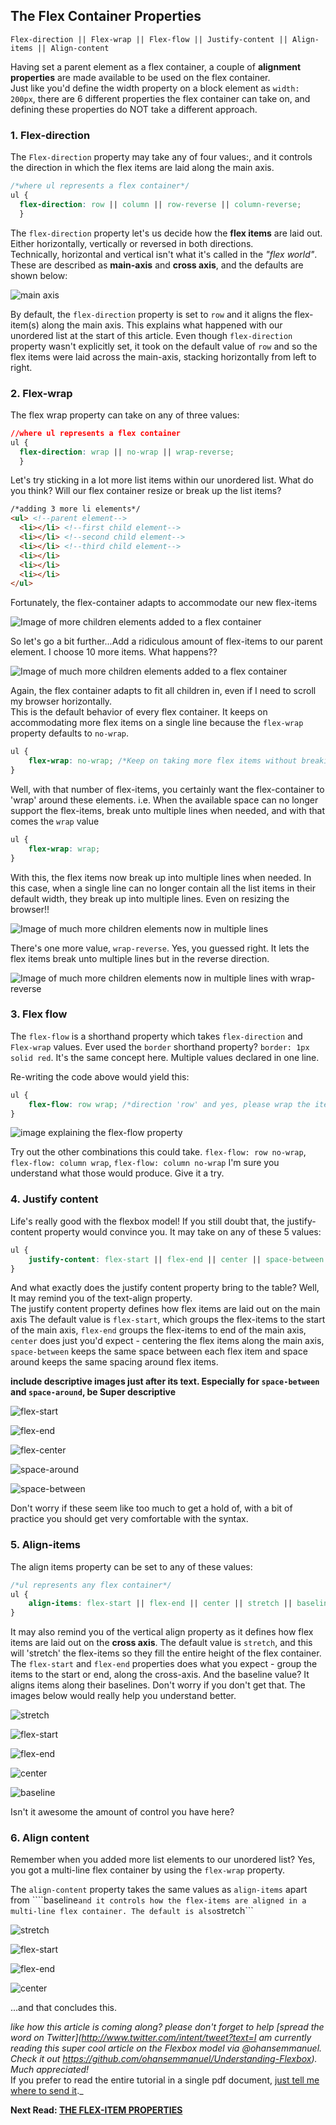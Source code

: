 ## The Flex Container Properties
`Flex-direction || Flex-wrap || Flex-flow || Justify-content || Align-items || Align-content`

Having set a parent element as a flex container, a couple of **alignment properties** are made available to be used on the flex container.  
Just like you'd define the width property on a block element as `width: 200px`, there are 6 different properties the flex container can take on, and defining these properties do NOT take a different approach.

### 1. Flex-direction
The ```Flex-direction``` property may take any of four values:, and it controls the direction in which the flex items are laid along the main axis.


```css
/*where ul represents a flex container*/
ul {
  flex-direction: row || column || row-reverse || column-reverse;
  }
```

The ```flex-direction``` property let's us decide how the **flex items** are laid out. Either horizontally, vertically or reversed in both directions.  
Technically, horizontal and vertical isn't what it's called in the _"flex world"_. These are described as **main-axis** and **cross axis**, and the defaults are shown below:

![main axis](http://i1064.photobucket.com/albums/u363/Ohans_Emmanuel/flexbox-article/flexbox-engl_zpsgmowsbbi.jpg)

By default, the `flex-direction` property is set to `row` and it aligns the flex-item(s) along the main axis. This explains what happened with our unordered list at the start of this article. Even though `flex-direction` property wasn't explicitly set, it took on the default value of `row` and so the flex items were laid across the main-axis, stacking horizontally from left to right.


### 2. Flex-wrap
The flex wrap property can take on any of three values:

```css
//where ul represents a flex container
ul {
  flex-direction: wrap || no-wrap || wrap-reverse;
  }
```

Let's try sticking in a lot more list items within our unordered list. What do you think? Will our flex container resize or break up the list items?


```html
/*adding 3 more li elements*/
<ul> <!--parent element-->
  <li></li> <!--first child element-->
  <li></li> <!--second child element-->
  <li></li> <!--third child element-->
  <li></li>
  <li></li>
  <li></li>
</ul>
```

Fortunately, the flex-container adapts to accommodate our new flex-items

![Image of more children elements added to a flex container](http://i1064.photobucket.com/albums/u363/Ohans_Emmanuel/flexbox-article/Screenshot_4_zpsd860b8lu.png)

So let's go a bit further...Add a ridiculous amount of flex-items to our parent element. I choose 10 more items. What happens??

![Image of much more children elements added to a flex container](http://i1064.photobucket.com/albums/u363/Ohans_Emmanuel/flexbox-article/Screenshot_5_zpste0kkkru.png)


Again, the flex container adapts to fit all children in, even if I need to scroll my browser horizontally.  
This is the default behavior of every flex container. It keeps on accommodating more flex items on a single line because the ```flex-wrap``` property defaults to ```no-wrap```.

```css
ul {
	flex-wrap: no-wrap; /*Keep on taking more flex items without breaking (wrapping)*/
}
```

Well, with that number of flex-items, you certainly want the flex-container to 'wrap' around these elements. i.e. When the available space can no longer support the flex-items, break unto multiple lines when needed, and with that comes the ```wrap``` value

```css
ul {
	flex-wrap: wrap;
}
```
With this, the flex items now break up into multiple lines when needed. In this case, when a single line can no longer contain all the list items in their default width, they break up into multiple lines. Even on resizing the browser!!

![Image of much more children elements now in multiple lines](http://i1064.photobucket.com/albums/u363/Ohans_Emmanuel/flexbox-article/Screenshot_6_zpscnqcf7my.png)


There's one more value, ```wrap-reverse```. Yes, you guessed right. It lets the flex items break unto multiple lines but in the reverse direction.


![Image of much more children elements now in multiple lines with wrap-reverse](http://i1064.photobucket.com/albums/u363/Ohans_Emmanuel/flexbox-article/Screenshot_7_zpsi3w2os3q.png)



### 3. Flex flow
The ```flex-flow``` is a shorthand property which takes ```flex-direction``` and ```Flex-wrap``` values. Ever used the ```border``` shorthand property? ```border: 1px solid red```. It's the same concept here. Multiple values declared in one line.

Re-writing the code above would yield this:

```css
ul {
	flex-flow: row wrap; /*direction 'row' and yes, please wrap the items.*/
}
```

![image explaining the flex-flow property](http://i1064.photobucket.com/albums/u363/Ohans_Emmanuel/flexbox-article/flexbox-flex-flow_zpshybxvgcy.jpg)


Try out the other combinations this could take. ```flex-flow: row no-wrap```, ```flex-flow: column wrap```, ```flex-flow: column no-wrap```
I'm sure you understand what those would produce. Give it a try.

### 4. Justify content
Life's really good with the flexbox model! If you still doubt that, the justify-content property would convince you. It may take on any of these 5 values:

```css
ul {
	justify-content: flex-start || flex-end || center || space-between || space-around
}
```
And what exactly does the justify content property bring to the table? Well, It may remind you of the text-align property.  
The justify content property defines how flex items are laid out on the main axis
The default value is ```flex-start```, which groups the flex-items to the start of the main axis, ```flex-end``` groups the flex-items to end of the main axis, ```center``` does just you'd expect - centering the flex items along the main axis, ```space-between``` keeps the same space between each flex item and space around keeps the same spacing around flex items.

**include descriptive images just after its text. Especially for ```space-between``` and ```space-around```, be Super descriptive**

![flex-start](http://i1064.photobucket.com/albums/u363/Ohans_Emmanuel/flexbox-article/Screenshot_8_zpsazx7bio1.png)

![flex-end](http://i1064.photobucket.com/albums/u363/Ohans_Emmanuel/flexbox-article/Screenshot_9_zps63fw9qu3.png)

![flex-center](http://i1064.photobucket.com/albums/u363/Ohans_Emmanuel/flexbox-article/Screenshot_10_zpscx3ppxxl.png)

![space-around](http://i1064.photobucket.com/albums/u363/Ohans_Emmanuel/flexbox-article/Screenshot_11_zpszve3gmih.png)

![space-between](http://i1064.photobucket.com/albums/u363/Ohans_Emmanuel/flexbox-article/Screenshot_12_zpslp8gv2ai.png)


Don't worry if these seem like too much to get a hold of, with a bit of practice you should get very comfortable with the syntax.

### 5. Align-items
The align items property can be set to any of these values:

```css
/*ul represents any flex container*/
ul {
	align-items: flex-start || flex-end || center || stretch || baseline
}
```
It may also remind you of the  vertical align property as it defines how flex items are laid out on the **cross axis**.
The default value is ```stretch```, and this will 'stretch' the flex-items so they fill the entire height of the flex container.  
The ```flex-start``` and ```flex-end``` properties does what you expect - group the items to the start or end, along the cross-axis. And the baseline value? It aligns items along their baselines. Don't worry if you don't get that. The images below would really help you understand better.  

![stretch](http://i1064.photobucket.com/albums/u363/Ohans_Emmanuel/flexbox-article/Screenshot_13_zps1nwnarjp.png)

![flex-start](http://i1064.photobucket.com/albums/u363/Ohans_Emmanuel/flexbox-article/Screenshot_14_zpsjq3fqh9g.png)

![flex-end](http://i1064.photobucket.com/albums/u363/Ohans_Emmanuel/flexbox-article/Screenshot_15_zpstwulkeyt.png)

![center](http://i1064.photobucket.com/albums/u363/Ohans_Emmanuel/flexbox-article/Screenshot_16_zpsa0ougr7u.png)

![baseline](http://i1064.photobucket.com/albums/u363/Ohans_Emmanuel/flexbox-article/Screenshot_17_zpsovbaj6w0.png)


Isn't it awesome the amount of control you have here?


### 6. Align content
Remember when you added more list elements to our unordered list? Yes, you got a multi-line flex container by using the ```flex-wrap``` property.

The ```align-content``` property takes the same values as ```align-items``` apart from ````baseline``` and it controls how the flex-items are aligned in a multi-line flex container. The default is also ```stretch```

![stretch](http://i1064.photobucket.com/albums/u363/Ohans_Emmanuel/flexbox-article/Screenshot_18_zpsy8iaetza.png)

![flex-start](http://i1064.photobucket.com/albums/u363/Ohans_Emmanuel/flexbox-article/Screenshot_19_zpsdumnrbis.png)

![flex-end](http://i1064.photobucket.com/albums/u363/Ohans_Emmanuel/flexbox-article/Screenshot_20_zpsvtll0vn0.png)

![center](http://i1064.photobucket.com/albums/u363/Ohans_Emmanuel/flexbox-article/Screenshot_21_zpsy0u5amdd.png)

...and that concludes this.

_like how this article is coming along? please don't forget to help [spread the word on Twitter](http://www.twitter.com/intent/tweet?text=I am currently reading this super cool article on the Flexbox model via @ohansemmanuel. Check it out https://github.com/ohansemmanuel/Understanding-Flexbox). Much appreciated!_  
If you prefer to read the entire tutorial in a single pdf document, [just tell me where to send it](https://ohansemmanuel.typeform.com/to/zD5yI7)._

**Next Read: [THE FLEX-ITEM PROPERTIES](https://github.com/ohansemmanuel/Understanding-Flexbox/blob/master/3.%20flex%20item%20properties/flex%20items.md)**